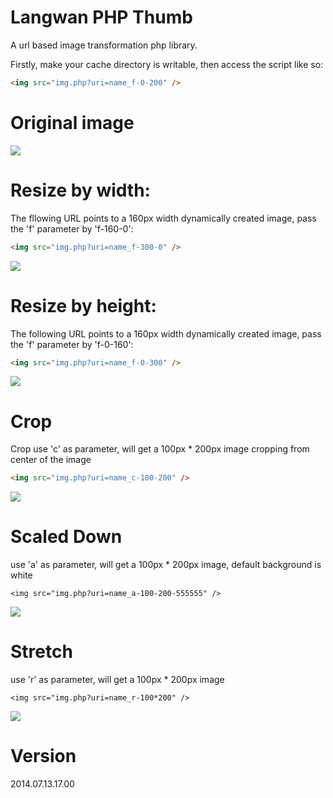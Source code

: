 Langwan PHP Thumb
=================

A url based image transformation php library.


Firstly, make your cache directory is writable, then access the script like so:

```html
<img src="img.php?uri=name_f-0-200" />
```

Original image
==============

![](http://langwan.08mi.com/site/img?uri=langwanphpthumb)

Resize by width:
================

The fllowing URL points to a 160px width dynamically created image, pass the 'f' parameter by 'f-160-0':

```html
<img src="img.php?uri=name_f-300-0" />
```

![](http://langwan.08mi.com/site/img?uri=langwanphpthumb_f-160-0)

Resize by height:
=================

The following URL points to a 160px width dynamically created image, pass the 'f' parameter by 'f-0-160':

```html
<img src="img.php?uri=name_f-0-300" />
```

![](http://langwan.08mi.com/site/img?uri=langwanphpthumb_f-0-160)

Crop
====

Crop use 'c' as parameter, will get a 100px * 200px image cropping from center of the image

```html
<img src="img.php?uri=name_c-100-200" />
```

![](http://langwan.08mi.com/site/img?uri=langwanphpthumb_c-100-200)

Scaled Down
===========

use 'a' as parameter, will get a 100px * 200px image, default background is white

```
<img src="img.php?uri=name_a-100-200-555555" />
```

![](http://langwan.08mi.com/site/img?uri=langwanphpthumb_a-100-200-555555)

Stretch
=======

use 'r' as parameter, will get a 100px * 200px image
```
<img src="img.php?uri=name_r-100*200" />
```

![](http://langwan.08mi.com/site/img?uri=langwanphpthumb_r-100-200)

Version
=======
2014.07.13.17.00
